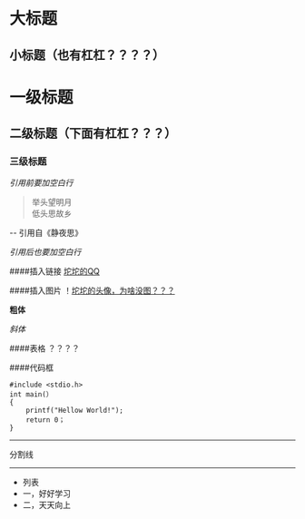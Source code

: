 大标题
=====
小标题（也有杠杠？？？？）
------
# 一级标题
## 二级标题（下面有杠杠？？？）
### 三级标题

*引用前要加空白行*

>举头望明月  
>低头思故乡

 -- 引用自《静夜思》

*引用后也要加空白行*

####插入链接
[坨坨的QQ](https://user.qzone.qq.com/2962558105/infocenter)

####插入图片
！[坨坨的头像，为啥没图？？？](https://i.loli.net/2018/10/06/5bb89819c1473.jpg)

**粗体**

*斜体*

####表格
？？？？

####代码框

	#include <stdio.h>
	int main(）
	{
		printf("Hellow World!");
		return 0；
	}

***
分割线
***
- 列表
- 一，好好学习
- 二，天天向上





	
	

